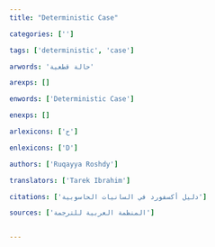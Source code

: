 ```yaml
---
title: "Deterministic Case"

categories: ['']

tags: ['deterministic', 'case']

arwords: 'حالة قطعية'

arexps: []

enwords: ['Deterministic Case']

enexps: []

arlexicons: ['ح']

enlexicons: ['D']

authors: ['Ruqayya Roshdy']

translators: ['Tarek Ibrahim']

citations: ['دليل أكسفورد في السانيات الحاسوبية']

sources: ['المنظمة العربية للترجمة']


---
```

